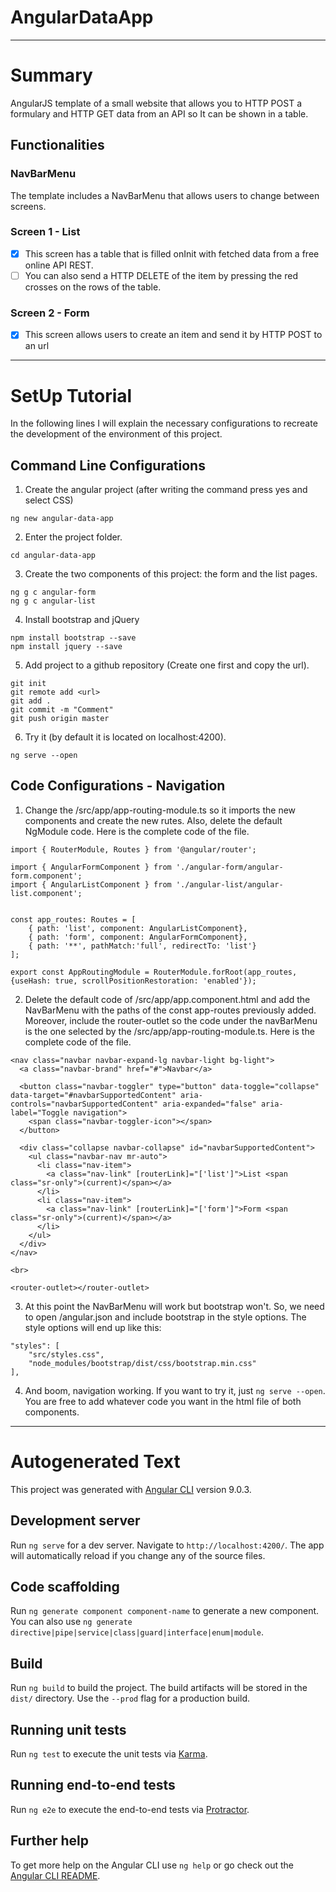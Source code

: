 # AngularDataApp

---

# Summary
AngularJS template of a small website that allows you to HTTP POST a formulary and HTTP GET data from an API so It can be shown in a table.

## Functionalities
### NavBarMenu
The template includes a NavBarMenu that allows users to change between screens.

### Screen 1 - List
- [x] This screen has a table that is filled onInit with fetched data from a free online API REST.
- [ ] You can also send a HTTP DELETE of the item by pressing the red crosses on the rows of the table.

### Screen 2 - Form
- [x] This screen allows users to create an item and send it by HTTP POST to an url

---
# SetUp Tutorial
In the following lines I will explain the necessary configurations to recreate the development of the environment of this project.

## Command Line Configurations
1) Create the angular project (after writing the command press yes and select CSS)
```
ng new angular-data-app
```

2) Enter the project folder.
```
cd angular-data-app
```

3) Create the two components of this project: the form and the list pages.
```
ng g c angular-form
ng g c angular-list
```

4) Install bootstrap and jQuery
```
npm install bootstrap --save
npm install jquery --save
```

5) Add project to a github repository (Create one first and copy the url).
```
git init
git remote add <url>
git add .
git commit -m "Comment"
git push origin master
```

6) Try it (by default it is located on localhost:4200).
```
ng serve --open
```
  
## Code Configurations - Navigation

1) Change the /src/app/app-routing-module.ts so it imports the new components and create the new rutes. Also, delete the default NgModule code. Here is the complete code of the file.
```
import { RouterModule, Routes } from '@angular/router';

import { AngularFormComponent } from './angular-form/angular-form.component';
import { AngularListComponent } from './angular-list/angular-list.component';


const app_routes: Routes = [
    { path: 'list', component: AngularListComponent},
    { path: 'form', component: AngularFormComponent},
    { path: '**', pathMatch:'full', redirectTo: 'list'}
];

export const AppRoutingModule = RouterModule.forRoot(app_routes, {useHash: true, scrollPositionRestoration: 'enabled'});
```

2) Delete the default code of /src/app/app.component.html and add the NavBarMenu with the paths of the const app-routes previously added. Moreover, include the router-outlet so the code under the navBarMenu is the one selected by the /src/app/app-routing-module.ts. Here is the complete code of the file.

```
<nav class="navbar navbar-expand-lg navbar-light bg-light">
  <a class="navbar-brand" href="#">Navbar</a>

  <button class="navbar-toggler" type="button" data-toggle="collapse" data-target="#navbarSupportedContent" aria-controls="navbarSupportedContent" aria-expanded="false" aria-label="Toggle navigation">
    <span class="navbar-toggler-icon"></span>
  </button>

  <div class="collapse navbar-collapse" id="navbarSupportedContent">
    <ul class="navbar-nav mr-auto">
      <li class="nav-item">
        <a class="nav-link" [routerLink]="['list']">List <span class="sr-only">(current)</span></a>
      </li>
      <li class="nav-item">
        <a class="nav-link" [routerLink]="['form']">Form <span class="sr-only">(current)</span></a>
      </li>
    </ul>
  </div>
</nav>

<br>

<router-outlet></router-outlet>
```

3) At this point the NavBarMenu will work but bootstrap won't. So, we need to open /angular.json and include bootstrap in the style options. The style options will end up like this:
```
"styles": [
    "src/styles.css",
    "node_modules/bootstrap/dist/css/bootstrap.min.css"
],
```

4) And boom, navigation working. If you want to try it, just `ng serve --open`. You are free to add whatever code you want in the html file of both components.

---

# Autogenerated Text

This project was generated with [Angular CLI](https://github.com/angular/angular-cli) version 9.0.3.

## Development server

Run `ng serve` for a dev server. Navigate to `http://localhost:4200/`. The app will automatically reload if you change any of the source files.

## Code scaffolding

Run `ng generate component component-name` to generate a new component. You can also use `ng generate directive|pipe|service|class|guard|interface|enum|module`.

## Build

Run `ng build` to build the project. The build artifacts will be stored in the `dist/` directory. Use the `--prod` flag for a production build.

## Running unit tests

Run `ng test` to execute the unit tests via [Karma](https://karma-runner.github.io).

## Running end-to-end tests

Run `ng e2e` to execute the end-to-end tests via [Protractor](http://www.protractortest.org/).

## Further help

To get more help on the Angular CLI use `ng help` or go check out the [Angular CLI README](https://github.com/angular/angular-cli/blob/master/README.md).

